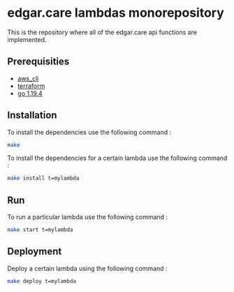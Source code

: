 # edgar.care lambdas monorepository
This is the repository where all of the edgar.care api functions are implemented.

## Prerequisities
- [aws_cli](https://docs.aws.amazon.com/cli/latest/userguide/getting-started-install.html)
- [terraform](https://developer.hashicorp.com/terraform/downloads)
- [go 1.19.4](https://go.dev/doc/install)

## Installation
To install the dependencies use the following command :
```bash
make
```
To install the dependencies for a certain lambda use the following command :
```bash
make install t=mylambda
```

## Run
To run a particular lambda use the following command :
```bash
make start t=mylambda
```

## Deployment
Deploy a certain lambda using the following command :
```bash
make deploy t=mylambda
```
